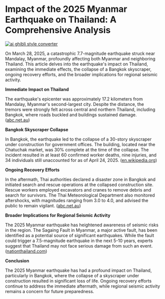 # Impact of the 2025 Myanmar Earthquake on Thailand: A Comprehensive Analysis

[![ai ghibli style converter](https://i.imgur.com/dwt8Y5G.gif)](https://witbeam.net/slzx)

On March 28, 2025, a catastrophic 7.7-magnitude earthquake struck near Mandalay, Myanmar, profoundly affecting both Myanmar and neighboring Thailand. This article delves into the earthquake's impact on Thailand, examining the immediate effects, the collapse of a Bangkok skyscraper, ongoing recovery efforts, and the broader implications for regional seismic activity.

**Immediate Impact on Thailand**

The earthquake's epicenter was approximately 17.2 kilometers from Mandalay, Myanmar's second-largest city. Despite the distance, the tremors were strongly felt across central and northern Thailand, including Bangkok, where roads buckled and buildings sustained damage. ([abc.net.au](https://www.abc.net.au/news/2025-03-28/magnitude-7-7-earthquake-strikes-myanmar/105110670?utm_source=openai))

**Bangkok Skyscraper Collapse**

In Bangkok, the earthquake led to the collapse of a 30-story skyscraper under construction for government offices. The building, located near the Chatuchak market, was 30% complete at the time of the collapse. The incident resulted in at least 60 confirmed worker deaths, nine injuries, and 34 individuals still unaccounted for as of April 24, 2025. ([en.wikipedia.org](https://en.wikipedia.org/wiki/2025_Bangkok_skyscraper_collapse?utm_source=openai))

**Ongoing Recovery Efforts**

In the aftermath, Thai authorities declared a disaster zone in Bangkok and initiated search and rescue operations at the collapsed construction site. Rescue workers employed excavators and cranes to remove debris and search for survivors. The Thai Meteorological Department also monitored aftershocks, with magnitudes ranging from 3.0 to 4.0, and advised the public to remain vigilant. ([abc.net.au](https://www.abc.net.au/news/2025-03-28/magnitude-7-7-earthquake-strikes-myanmar/105110670?utm_source=openai))

**Broader Implications for Regional Seismic Activity**

The 2025 Myanmar earthquake has heightened awareness of seismic risks in the region. The Sagaing Fault in Myanmar, a major active fault, has been identified as a potential source of significant earthquakes. While the fault could trigger a 7.5-magnitude earthquake in the next 5-10 years, experts suggest that Thailand may not face serious damage from such an event. ([nationthailand.com](https://www.nationthailand.com/thailand/general/40028777?utm_source=openai))

**Conclusion**

The 2025 Myanmar earthquake has had a profound impact on Thailand, particularly in Bangkok, where the collapse of a skyscraper under construction resulted in significant loss of life. Ongoing recovery efforts continue to address the immediate aftermath, while regional seismic activity remains a concern for future preparedness.